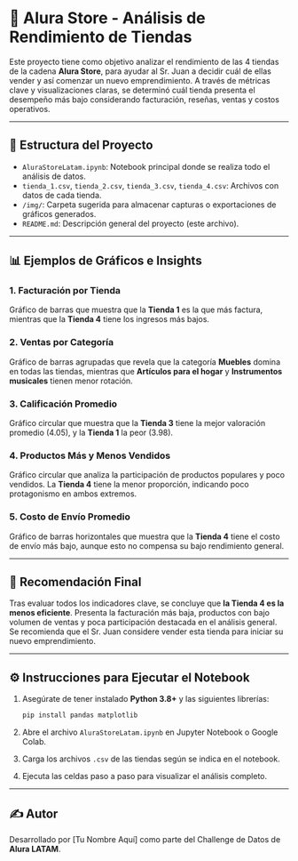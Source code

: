 
# 🏪 Alura Store - Análisis de Rendimiento de Tiendas

Este proyecto tiene como objetivo analizar el rendimiento de las 4 tiendas de la cadena **Alura Store**, para ayudar al Sr. Juan a decidir cuál de ellas vender y así comenzar un nuevo emprendimiento. A través de métricas clave y visualizaciones claras, se determinó cuál tienda presenta el desempeño más bajo considerando facturación, reseñas, ventas y costos operativos.

---

## 📁 Estructura del Proyecto

- `AluraStoreLatam.ipynb`: Notebook principal donde se realiza todo el análisis de datos.
- `tienda_1.csv`, `tienda_2.csv`, `tienda_3.csv`, `tienda_4.csv`: Archivos con datos de cada tienda.
- `/img/`: Carpeta sugerida para almacenar capturas o exportaciones de gráficos generados.
- `README.md`: Descripción general del proyecto (este archivo).

---

## 📊 Ejemplos de Gráficos e Insights

### 1. **Facturación por Tienda**
Gráfico de barras que muestra que la **Tienda 1** es la que más factura, mientras que la **Tienda 4** tiene los ingresos más bajos.

### 2. **Ventas por Categoría**
Gráfico de barras agrupadas que revela que la categoría **Muebles** domina en todas las tiendas, mientras que **Artículos para el hogar** y **Instrumentos musicales** tienen menor rotación.

### 3. **Calificación Promedio**
Gráfico circular que muestra que la **Tienda 3** tiene la mejor valoración promedio (4.05), y la **Tienda 1** la peor (3.98).

### 4. **Productos Más y Menos Vendidos**
Gráfico circular que analiza la participación de productos populares y poco vendidos. La **Tienda 4** tiene la menor proporción, indicando poco protagonismo en ambos extremos.

### 5. **Costo de Envío Promedio**
Gráfico de barras horizontales que muestra que la **Tienda 4** tiene el costo de envío más bajo, aunque esto no compensa su bajo rendimiento general.

---

## 📌 Recomendación Final

Tras evaluar todos los indicadores clave, se concluye que **la Tienda 4 es la menos eficiente**. Presenta la facturación más baja, productos con bajo volumen de ventas y poca participación destacada en el análisis general. Se recomienda que el Sr. Juan considere vender esta tienda para iniciar su nuevo emprendimiento.

---

## ⚙️ Instrucciones para Ejecutar el Notebook

1. Asegúrate de tener instalado **Python 3.8+** y las siguientes librerías:
   ```bash
   pip install pandas matplotlib
   ```

2. Abre el archivo `AluraStoreLatam.ipynb` en Jupyter Notebook o Google Colab.

3. Carga los archivos `.csv` de las tiendas según se indica en el notebook.

4. Ejecuta las celdas paso a paso para visualizar el análisis completo.

---

## ✍️ Autor

Desarrollado por [Tu Nombre Aquí] como parte del Challenge de Datos de **Alura LATAM**.
